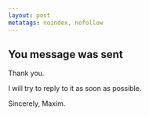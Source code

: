 ```yaml
---
layout: post
metatags: noindex, nofollow
---
```


## You message was sent

Thank you.

I will try to reply to it as soon as possible.

Sincerely, Maxim.